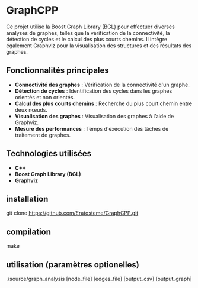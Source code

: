 # GraphCPP
Ce projet utilise la Boost Graph Library (BGL) pour effectuer diverses analyses de graphes, telles que la vérification de la connectivité, la détection de cycles et le calcul des plus courts chemins. Il intègre également Graphviz pour la visualisation des structures et des résultats des graphes.

## Fonctionnalités principales

- **Connectivité des graphes** : Vérification de la connectivité d'un graphe.
- **Détection de cycles** : Identification des cycles dans les graphes orientés et non orientés.
- **Calcul des plus courts chemins** : Recherche du plus court chemin entre deux nœuds.
- **Visualisation des graphes** : Visualisation des graphes à l’aide de Graphviz.
- **Mesure des performances** : Temps d'exécution des tâches de traitement de graphes.

## Technologies utilisées

- **C++**
- **Boost Graph Library (BGL)**
- **Graphviz**

## installation
git clone https://github.com/Eratosteme/GraphCPP.git

## compilation
make

## utilisation (paramètres optionelles)
./source/graph_analysis [node_file] [edges_file] [output_csv] [output_graph]
